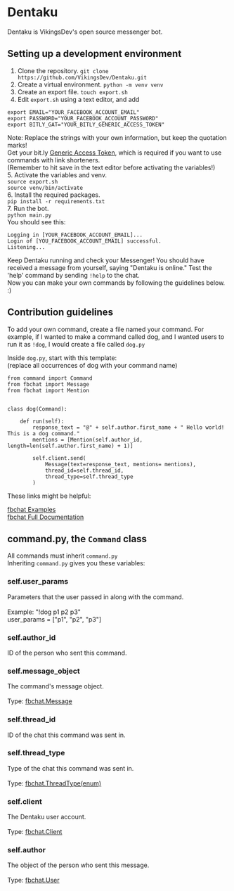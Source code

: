 # Dentaku

Dentaku is VikingsDev's open source messenger bot.

## Setting up a development environment

1. Clone the repository.
`git clone https://github.com/VikingsDev/Dentaku.git`
2. Create a virtual environment.
`python -m venv venv`
3. Create an export file.
`touch export.sh`
4. Edit `export.sh` using a text editor, and add
```
export EMAIL="YOUR_FACEBOOK_ACCOUNT_EMAIL"
export PASSWORD="YOUR_FACEBOOK_ACCOUNT_PASSWORD"
export BITLY_GAT="YOUR_BITLY_GENERIC_ACCESS_TOKEN"
```
Note: Replace the strings with your own information, but keep the quotation marks! <br>
Get your bit.ly [Generic Access Token](https://bitly.com/a/oauth_apps), which is required if you want to use commands with link shorteners. <br>
(Remember to hit save in the text editor before activating the variables!) <br>
5. Activate the variables and venv. <br>
`source export.sh` <br>
`source venv/bin/activate` <br>
6. Install the required packages. <br>
`pip install -r requirements.txt` <br>
7. Run the bot. <br>
`python main.py` <br>
You should see this:
```
Logging in [YOUR_FACEBOOK_ACCOUNT_EMAIL]...
Login of [YOU_FACEBOOK_ACCOUNT_EMAIL] successful.
Listening...
```
Keep Dentaku running and check your Messenger! You should have received a message from yourself, saying "Dentaku is online." Test the 'help' command by sending `!help` to the chat. <br>
Now you can make your own commands by following the guidelines below. :)


## Contribution guidelines

To add your own command, create a file named your command. For example, if I 
wanted to make a command called dog, and I wanted users to run it as `!dog`, I would create a file
called `dog.py`

Inside `dog.py`, start with this template: <br>
(replace all occurrences of dog with your command name)
```
from command import Command
from fbchat import Message
from fbchat import Mention


class dog(Command):

    def run(self):
        response_text = "@" + self.author.first_name + " Hello world! This is a dog command."
        mentions = [Mention(self.author_id, length=len(self.author.first_name) + 1)]

        self.client.send(
            Message(text=response_text, mentions= mentions),
            thread_id=self.thread_id,
            thread_type=self.thread_type
        )
```

These links might be helpful:

[fbchat Examples](https://fbchat.readthedocs.io/en/stable/examples.html) <br>
[fbchat Full Documentation](https://fbchat.readthedocs.io/en/stable/api.html)

## command.py, the `Command` class
All commands must inherit `command.py` <br>
Inheriting `command.py` gives you these variables:
### self.user_params <br>
Parameters that the user passed in along with the command. <br>
<br>Example: "!dog p1 p2 p3" <br>
user_params = ["p1", "p2", "p3"] <br>
### self.author_id <br>
ID of the person who sent this command. <br>
### self.message_object <br>
The command's message object. <br>
<br>Type: [fbchat.Message](https://fbchat.readthedocs.io/en/stable/api.html#fbchat.Message)
### self.thread_id <br>
ID of the chat this command was sent in. <br>
### self.thread_type <br>
Type of the chat this command was sent in. <br>
<br>Type: [fbchat.ThreadType(enum)](https://fbchat.readthedocs.io/en/stable/api.html#fbchat.ThreadType)
### self.client <br>
The Dentaku user account. <br>
<br>Type: [fbchat.Client](https://fbchat.readthedocs.io/en/stable/api.html#client)
### self.author <br>
The object of the person who sent this message. <br>
<br>Type: [fbchat.User](https://fbchat.readthedocs.io/en/stable/api.html#fbchat.User)
